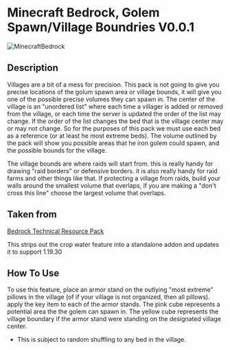 # Minecraft Bedrock, Golem Spawn/Village Boundries V0.0.1

![MinecraftBedrock](https://img.shields.io/badge/MinecraftBedrock-1.19.30-orange)

## Description

Villages are a bit of a mess for precision. This pack is not going to give you precise locations of the golum spawn area or village bounds, it will give you one of the possible precise volumes they can spawn in. The center of the village is an "unordered list" where each time a villager is added or removed from the village, or each time the server is updated the order of the list may change. If the order of the list changes the bed that is the village center may or may not change. So for the purposes of this pack we must use each bed as a reference (or at least he most extreme beds). The volume outlined by the pack will show you possible areas that he iron golem could spawn, and the possible bounds for the village.

The village bounds are where raids will start from. this is really handy for drawing "raid borders" or defensive borders. it is also really handy for raid farms and other things like that. If protecting a village from raids, build your walls around the smallest volume that overlaps, if you are making a "don't cross this line" choose the largest volume that overlaps.

## Taken from

[Bedrock Technical Resource Pack](https://github.com/RavinMaddHatter/Bedrock-Technical-Resource-Pack)

This strips out the crop water feature into a standalone addon and updates it to support 1.19.30

## How To Use

To use this feature, place an armor stand on the outlying "most extreme" pillows in the village (of if your village is not organized, then all pillows). apply the key item to each of the armor stands. The pink cube represents a potential area the the golem can spawn in. The yellow cube represents the village boundary if the armor stand were standing on the designated village center.

* This is subject to random shuffling to any bed in the village.